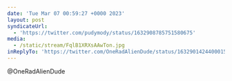 ```yaml
---
date: 'Tue Mar 07 00:59:27 +0000 2023'
layout: post
syndicateUrl:
  - 'https://twitter.com/pudymody/status/1632908785751580675'
media:
  - /static/stream/FqlB1XRXsAAwTon.jpg
inReplyTo: 'https://twitter.com/OneRadAlienDude/status/1632901424400015360'
---
```

@OneRadAlienDude 